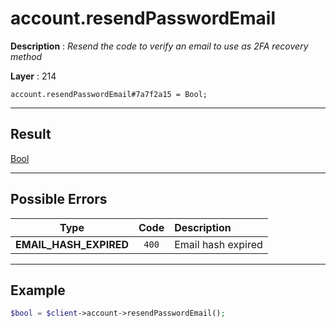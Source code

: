 # account.resendPasswordEmail

**Description** : *Resend the code to verify an email to use as 2FA recovery method*

**Layer** : 214

```tl
account.resendPasswordEmail#7a7f2a15 = Bool;
```

---

## Result

[Bool](type/Bool)

---

## Possible Errors

| Type | Code | Description |
| :---: | :---: | :--- |
| **EMAIL_HASH_EXPIRED** | `400` | Email hash expired |

---

## Example

```php
$bool = $client->account->resendPasswordEmail();
```
